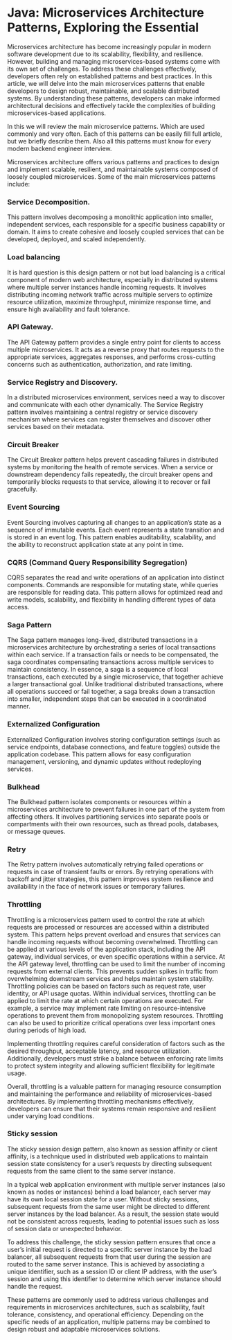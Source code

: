 # Java: Microservices Architecture Patterns, Exploring the Essential

Microservices architecture has become increasingly popular in modern software development due to its scalability, flexibility, and resilience. However, building and managing microservices-based systems come with its own set of challenges. To address these challenges effectively, developers often rely on established patterns and best practices. In this article, we will delve into the main microservices patterns that enable developers to design robust, maintainable, and scalable distributed systems. By understanding these patterns, developers can make informed architectural decisions and effectively tackle the complexities of building microservices-based applications.

In this we will review the main microservice patterns. Which are used commonly and very often. Each of this patterns can be easily fill full article, but we briefly describe them. Also all this patterns must know for every modern backend engineer interview.

Microservices architecture offers various patterns and practices to design and implement scalable, resilient, and maintainable systems composed of loosely coupled microservices. Some of the main microservices patterns include:

### Service Decomposition.

This pattern involves decomposing a monolithic application into smaller, independent services, each responsible for a specific business capability or domain. It aims to create cohesive and loosely coupled services that can be developed, deployed, and scaled independently.

### Load balancing

It is hard question is this design pattern or not but load balancing is a critical component of modern web architecture, especially in distributed systems where multiple server instances handle incoming requests. It involves distributing incoming network traffic across multiple servers to optimize resource utilization, maximize throughput, minimize response time, and ensure high availability and fault tolerance.

### API Gateway.

The API Gateway pattern provides a single entry point for clients to access multiple microservices. It acts as a reverse proxy that routes requests to the appropriate services, aggregates responses, and performs cross-cutting concerns such as authentication, authorization, and rate limiting.

### Service Registry and Discovery.
In a distributed microservices environment, services need a way to discover and communicate with each other dynamically. The Service Registry pattern involves maintaining a central registry or service discovery mechanism where services can register themselves and discover other services based on their metadata.

### Circuit Breaker
The Circuit Breaker pattern helps prevent cascading failures in distributed systems by monitoring the health of remote services. When a service or downstream dependency fails repeatedly, the circuit breaker opens and temporarily blocks requests to that service, allowing it to recover or fail gracefully.

### Event Sourcing
Event Sourcing involves capturing all changes to an application’s state as a sequence of immutable events. Each event represents a state transition and is stored in an event log. This pattern enables auditability, scalability, and the ability to reconstruct application state at any point in time.

### CQRS (Command Query Responsibility Segregation)
CQRS separates the read and write operations of an application into distinct components. Commands are responsible for mutating state, while queries are responsible for reading data. This pattern allows for optimized read and write models, scalability, and flexibility in handling different types of data access.

### Saga Pattern
The Saga pattern manages long-lived, distributed transactions in a microservices architecture by orchestrating a series of local transactions within each service. If a transaction fails or needs to be compensated, the saga coordinates compensating transactions across multiple services to maintain consistency. In essence, a saga is a sequence of local transactions, each executed by a single microservice, that together achieve a larger transactional goal. Unlike traditional distributed transactions, where all operations succeed or fail together, a saga breaks down a transaction into smaller, independent steps that can be executed in a coordinated manner.

### Externalized Configuration
Externalized Configuration involves storing configuration settings (such as service endpoints, database connections, and feature toggles) outside the application codebase. This pattern allows for easy configuration management, versioning, and dynamic updates without redeploying services.

### Bulkhead
The Bulkhead pattern isolates components or resources within a microservices architecture to prevent failures in one part of the system from affecting others. It involves partitioning services into separate pools or compartments with their own resources, such as thread pools, databases, or message queues.

### Retry
The Retry pattern involves automatically retrying failed operations or requests in case of transient faults or errors. By retrying operations with backoff and jitter strategies, this pattern improves system resilience and availability in the face of network issues or temporary failures.

### Throttling
Throttling is a microservices pattern used to control the rate at which requests are processed or resources are accessed within a distributed system. This pattern helps prevent overload and ensures that services can handle incoming requests without becoming overwhelmed. Throttling can be applied at various levels of the application stack, including the API gateway, individual services, or even specific operations within a service. At the API gateway level, throttling can be used to limit the number of incoming requests from external clients. This prevents sudden spikes in traffic from overwhelming downstream services and helps maintain system stability. Throttling policies can be based on factors such as request rate, user identity, or API usage quotas. Within individual services, throttling can be applied to limit the rate at which certain operations are executed. For example, a service may implement rate limiting on resource-intensive operations to prevent them from monopolizing system resources. Throttling can also be used to prioritize critical operations over less important ones during periods of high load.

Implementing throttling requires careful consideration of factors such as the desired throughput, acceptable latency, and resource utilization. Additionally, developers must strike a balance between enforcing rate limits to protect system integrity and allowing sufficient flexibility for legitimate usage.

Overall, throttling is a valuable pattern for managing resource consumption and maintaining the performance and reliability of microservices-based architectures. By implementing throttling mechanisms effectively, developers can ensure that their systems remain responsive and resilient under varying load conditions.

### Sticky session

The sticky session design pattern, also known as session affinity or client affinity, is a technique used in distributed web applications to maintain session state consistency for a user’s requests by directing subsequent requests from the same client to the same server instance.

In a typical web application environment with multiple server instances (also known as nodes or instances) behind a load balancer, each server may have its own local session state for a user. Without sticky sessions, subsequent requests from the same user might be directed to different server instances by the load balancer. As a result, the session state would not be consistent across requests, leading to potential issues such as loss of session data or unexpected behavior.

To address this challenge, the sticky session pattern ensures that once a user’s initial request is directed to a specific server instance by the load balancer, all subsequent requests from that user during the session are routed to the same server instance. This is achieved by associating a unique identifier, such as a session ID or client IP address, with the user’s session and using this identifier to determine which server instance should handle the request.

These patterns are commonly used to address various challenges and requirements in microservices architectures, such as scalability, fault tolerance, consistency, and operational efficiency. Depending on the specific needs of an application, multiple patterns may be combined to design robust and adaptable microservices solutions.
